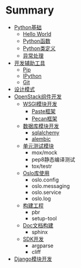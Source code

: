 # Summary

* [Python基础](README.md)
    * [Hello World](hello-world.md)
    * [Python函数](方法与对象.md)
    * [Python类定义](python类定义.md)
    * [异常处理](异常处理.md)
* [开发辅助工具](开发辅助工具.md)
    * [Pip](pip.md)
    * [IPython](ipython.md)
    * [Git](git.md)
* [设计模式](设计模式.md)
* [OpenStack组件开发](openstack组件开发.md)
    * [WSGI模块开发](wsgi模块开发.md)
        * [Paste框架](paste.md)
        * [Pecan框架](pecan.md)
    * [数据库模块开发](数据库模块开发.md)
        * [sqlalchemy](sqlalchemy.md)
        * [alembic](alembic.md)
    * [单元测试模块](单元测试模块.md)
        * mox\/mock
        * pep8静态编译测试
        * tox\/testr
    * [Oslo库使用](oslo库使用.md)
        * oslo.config
        * oslo.messaging
        * oslo.service
        * oslo.log
    * [构建工程](构建工程.md)
        * pbr
        * setup-tool
    * [Doc文档构建](doc文档构建.md)
        * sphinx
    * [SDK开发](sdk开发.md)
        * argparse
        * cliff
* [Django模块开发](django模块开发.md)

